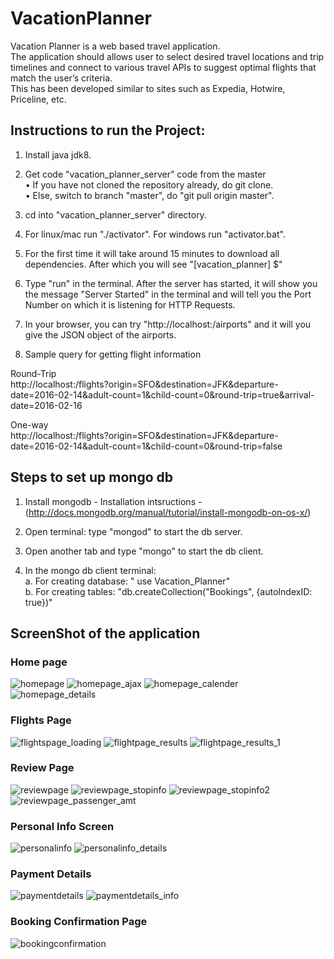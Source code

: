 # VacationPlanner

Vacation Planner is a web based travel application. </br>
The application should allows user to select desired travel locations and trip timelines and connect to various travel APIs to suggest optimal flights that match the user’s criteria.</br>
This has been developed similar to sites such as Expedia, Hotwire, Priceline, etc.</br>

## Instructions to run the Project: </br>

1. Install java jdk8. </br>
2. Get code "vacation_planner_server" code from the master</br>
•	If you have not cloned the repository already, do git clone.</br>
•	Else, switch to branch "master", do "git pull origin master".</br>
3. cd into "vacation_planner_server" directory.</br>

4. For linux/mac run "./activator". For windows run "activator.bat".</br>

5. For the first time it will take around 15 minutes to download all dependencies. After which you will see "[vacation_planner] $" </br>

6. Type "run" in the terminal. After the server has started, it will show you the message "Server Started" in the terminal and will tell you the Port Number on which it is listening for HTTP Requests.</br>

7.  In your browser, you can try "http://localhost:<Port Number>/airports" and it will you give the JSON object of the airports.</br>

8. Sample query for getting flight information</br>

  Round-Trip</br>
  http://localhost:<Port Number>/flights?origin=SFO&destination=JFK&departure-date=2016-02-14&adult-count=1&child-count=0&round-trip=true&arrival-date=2016-02-16</br>

  One-way</br>
  http://localhost:<Port Number>/flights?origin=SFO&destination=JFK&departure-date=2016-02-14&adult-count=1&child-count=0&round-trip=false</br>

## Steps to set up mongo db </br>

1.  Install mongodb - Installation intsructions -(http://docs.mongodb.org/manual/tutorial/install-mongodb-on-os-x/)</br>

2. Open terminal: type "mongod" to start the db server.</br>
3. Open another tab and type "mongo" to start the db client.</br>
4. In the mongo db client terminal:</br>
    a. For creating database: " use Vacation_Planner"</br>
    b. For creating tables: "db.createCollection("Bookings", {autoIndexID: true})"</br>
    
## ScreenShot of the application
### Home page

![homepage](https://cloud.githubusercontent.com/assets/18272509/17456242/590b6986-5b86-11e6-9447-5da2beafed6e.png)
![homepage_ajax](https://cloud.githubusercontent.com/assets/18272509/17456245/5ab11bc8-5b86-11e6-9834-2f15b10071ac.png)
![homepage_calender](https://cloud.githubusercontent.com/assets/18272509/17456246/5db46be0-5b86-11e6-9618-afd130ca1728.png)
![homepage_details](https://cloud.githubusercontent.com/assets/18272509/17456247/5f3cab9e-5b86-11e6-89d1-77a6f15c20d3.png)

### Flights Page
![flightspage_loading](https://cloud.githubusercontent.com/assets/18272509/17456249/67063cdc-5b86-11e6-8b0a-71423c0188a3.png)
![flightpage_results](https://cloud.githubusercontent.com/assets/18272509/17456251/6aead588-5b86-11e6-8d87-3a41e0ad2aa5.png)
![flightpage_results_1](https://cloud.githubusercontent.com/assets/18272509/17456252/6d5e3d5a-5b86-11e6-8e65-990ace53fb31.png)

### Review Page
![reviewpage](https://cloud.githubusercontent.com/assets/18272509/17456257/7c54cc70-5b86-11e6-8260-38f75e76f657.png)
![reviewpage_stopinfo](https://cloud.githubusercontent.com/assets/18272509/17456259/808ddef8-5b86-11e6-82a2-85fcf670f007.png)
![reviewpage_stopinfo2](https://cloud.githubusercontent.com/assets/18272509/17456260/824d1970-5b86-11e6-9676-1d8c5bc93fa9.png)
![reviewpage_passenger_amt](https://cloud.githubusercontent.com/assets/18272509/17456261/8521f166-5b86-11e6-91ba-364b82da2426.png)

### Personal Info Screen
![personalinfo](https://cloud.githubusercontent.com/assets/18272509/17456263/8e8d03f8-5b86-11e6-9079-2bfd3905bdd9.png)
![personalinfo_details](https://cloud.githubusercontent.com/assets/18272509/17456264/903e0440-5b86-11e6-8894-4041c137afa2.png)

### Payment Details
![paymentdetails](https://cloud.githubusercontent.com/assets/18272509/17456265/95009f06-5b86-11e6-950d-81b86127bdf7.png)
![paymentdetails_info](https://cloud.githubusercontent.com/assets/18272509/17456266/96e7867c-5b86-11e6-8493-795d5618f512.png)

### Booking Confirmation Page
![bookingconfirmation](https://cloud.githubusercontent.com/assets/18272509/17456268/99841daa-5b86-11e6-92e8-1c2089d84306.png)

    
